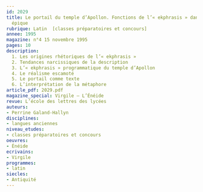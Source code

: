```yaml
---
id: 2029
title: Le portail du temple d’Apollon. Fonctions de l’« ekphrasis » dans la narration
  épique
rubrique: Latin  [classes préparatoires et concours]
annee: 1995
magazine: n°4 15 novembre 1995
pages: 10
description: 
  1. Les origines rhétoriques de l’« ekphrasis »
  2. Tendances narcissiques de la description
  3. L’« ekphrasis » programmatique du temple d’Apollon
  4. Le réalisme escamoté
  5. Le portail comme texte
  6. L’interprétation de la métaphore
article_pdf: 2029.pdf
magazine_special: Virgile – L’Énéide
revue: L’école des lettres des lycées
auteurs:
- Perrine Galand-Hallyn
disciplines:
- langues anciennes
niveau_etudes:
- classes préparatoires et concours
oeuvres:
- Énéide
ecrivains:
- Virgile
programmes:
- latin
siecles:
- Antiquité
---
```

